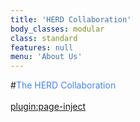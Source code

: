 ```yaml
---
title: 'HERD Collaboration'
body_classes: modular
class: standard
features: null
menu: 'About Us'
---
```


#<span style="color:rgb(71, 133, 231)">The HERD Collaboration</span>
</br>
</br>
[plugin:page-inject](/mastertheses/_tesi)